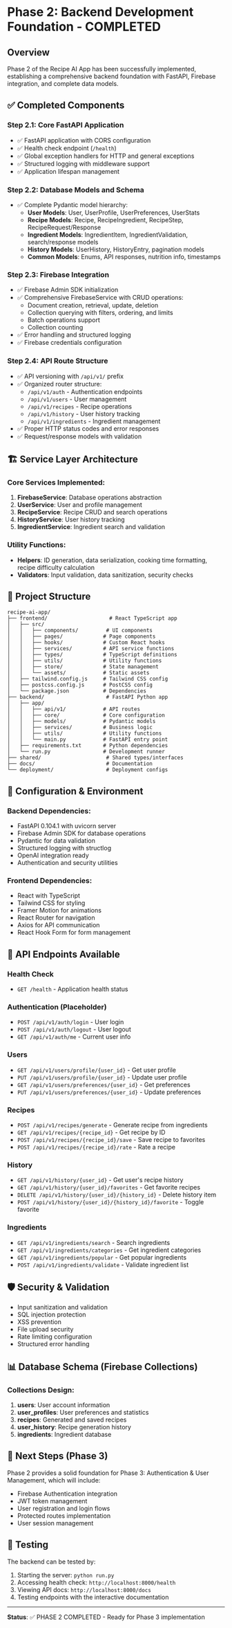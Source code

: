 # Phase 2: Backend Development Foundation - COMPLETED

## Overview
Phase 2 of the Recipe AI App has been successfully implemented, establishing a comprehensive backend foundation with FastAPI, Firebase integration, and complete data models.

## ✅ Completed Components

### Step 2.1: Core FastAPI Application
- ✅ FastAPI application with CORS configuration
- ✅ Health check endpoint (`/health`)
- ✅ Global exception handlers for HTTP and general exceptions
- ✅ Structured logging with middleware support
- ✅ Application lifespan management

### Step 2.2: Database Models and Schema
- ✅ Complete Pydantic model hierarchy:
  - **User Models**: User, UserProfile, UserPreferences, UserStats
  - **Recipe Models**: Recipe, RecipeIngredient, RecipeStep, RecipeRequest/Response
  - **Ingredient Models**: IngredientItem, IngredientValidation, search/response models
  - **History Models**: UserHistory, HistoryEntry, pagination models
  - **Common Models**: Enums, API responses, nutrition info, timestamps

### Step 2.3: Firebase Integration
- ✅ Firebase Admin SDK initialization
- ✅ Comprehensive FirebaseService with CRUD operations:
  - Document creation, retrieval, update, deletion
  - Collection querying with filters, ordering, and limits
  - Batch operations support
  - Collection counting
- ✅ Error handling and structured logging
- ✅ Firebase credentials configuration

### Step 2.4: API Route Structure
- ✅ API versioning with `/api/v1/` prefix
- ✅ Organized router structure:
  - `/api/v1/auth` - Authentication endpoints
  - `/api/v1/users` - User management
  - `/api/v1/recipes` - Recipe operations
  - `/api/v1/history` - User history tracking
  - `/api/v1/ingredients` - Ingredient management
- ✅ Proper HTTP status codes and error responses
- ✅ Request/response models with validation

## 🏗️ Service Layer Architecture

### Core Services Implemented:
1. **FirebaseService**: Database operations abstraction
2. **UserService**: User and profile management
3. **RecipeService**: Recipe CRUD and search operations
4. **HistoryService**: User history tracking
5. **IngredientService**: Ingredient search and validation

### Utility Functions:
- **Helpers**: ID generation, data serialization, cooking time formatting, recipe difficulty calculation
- **Validators**: Input validation, data sanitization, security checks

## 📁 Project Structure

```
recipe-ai-app/
├── frontend/                    # React TypeScript app
│   ├── src/
│   │   ├── components/         # UI components
│   │   ├── pages/             # Page components
│   │   ├── hooks/             # Custom React hooks
│   │   ├── services/          # API service functions
│   │   ├── types/             # TypeScript definitions
│   │   ├── utils/             # Utility functions
│   │   ├── store/             # State management
│   │   └── assets/            # Static assets
│   ├── tailwind.config.js     # Tailwind CSS config
│   ├── postcss.config.js      # PostCSS config
│   └── package.json           # Dependencies
├── backend/                    # FastAPI Python app
│   ├── app/
│   │   ├── api/v1/            # API routes
│   │   ├── core/              # Core configuration
│   │   ├── models/            # Pydantic models
│   │   ├── services/          # Business logic
│   │   ├── utils/             # Utility functions
│   │   └── main.py            # FastAPI entry point
│   ├── requirements.txt       # Python dependencies
│   └── run.py                 # Development runner
├── shared/                     # Shared types/interfaces
├── docs/                       # Documentation
└── deployment/                 # Deployment configs
```

## 🔧 Configuration & Environment

### Backend Dependencies:
- FastAPI 0.104.1 with uvicorn server
- Firebase Admin SDK for database operations
- Pydantic for data validation
- Structured logging with structlog
- OpenAI integration ready
- Authentication and security utilities

### Frontend Dependencies:
- React with TypeScript
- Tailwind CSS for styling
- Framer Motion for animations
- React Router for navigation
- Axios for API communication
- React Hook Form for form management

## 🚀 API Endpoints Available

### Health Check
- `GET /health` - Application health status

### Authentication (Placeholder)
- `POST /api/v1/auth/login` - User login
- `POST /api/v1/auth/logout` - User logout
- `GET /api/v1/auth/me` - Current user info

### Users
- `GET /api/v1/users/profile/{user_id}` - Get user profile
- `PUT /api/v1/users/profile/{user_id}` - Update user profile
- `GET /api/v1/users/preferences/{user_id}` - Get preferences
- `PUT /api/v1/users/preferences/{user_id}` - Update preferences

### Recipes
- `POST /api/v1/recipes/generate` - Generate recipe from ingredients
- `GET /api/v1/recipes/{recipe_id}` - Get recipe by ID
- `POST /api/v1/recipes/{recipe_id}/save` - Save recipe to favorites
- `POST /api/v1/recipes/{recipe_id}/rate` - Rate a recipe

### History
- `GET /api/v1/history/{user_id}` - Get user's recipe history
- `GET /api/v1/history/{user_id}/favorites` - Get favorite recipes
- `DELETE /api/v1/history/{user_id}/{history_id}` - Delete history item
- `POST /api/v1/history/{user_id}/{history_id}/favorite` - Toggle favorite

### Ingredients
- `GET /api/v1/ingredients/search` - Search ingredients
- `GET /api/v1/ingredients/categories` - Get ingredient categories
- `GET /api/v1/ingredients/popular` - Get popular ingredients
- `POST /api/v1/ingredients/validate` - Validate ingredient list

## 🛡️ Security & Validation

- Input sanitization and validation
- SQL injection protection
- XSS prevention
- File upload security
- Rate limiting configuration
- Structured error handling

## 📊 Database Schema (Firebase Collections)

### Collections Design:
1. **users**: User account information
2. **user_profiles**: User preferences and statistics
3. **recipes**: Generated and saved recipes
4. **user_history**: Recipe generation history
5. **ingredients**: Ingredient database

## 🔄 Next Steps (Phase 3)

Phase 2 provides a solid foundation for Phase 3: Authentication & User Management, which will include:
- Firebase Authentication integration
- JWT token management
- User registration and login flows
- Protected routes implementation
- User session management

## 🧪 Testing

The backend can be tested by:
1. Starting the server: `python run.py`
2. Accessing health check: `http://localhost:8000/health`
3. Viewing API docs: `http://localhost:8000/docs`
4. Testing endpoints with the interactive documentation

---

**Status**: ✅ PHASE 2 COMPLETED - Ready for Phase 3 implementation 